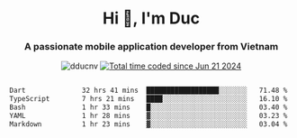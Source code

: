 <h1 align="center">
  Hi 👋, I'm  Duc</h1>
<h3 align="center">A passionate mobile application developer from Vietnam</h3>  
  
<p align="center"> <img src="https://komarev.com/ghpvc/?username=dducnv&label=Profile%20views&color=0e75b6&style=flat" alt="dducnv" /> 
<a href="https://wakatime.com/@4d2a2cd9-1bcb-4dd1-84a4-dce128a35137"><img src="https://wakatime.com/badge/user/4d2a2cd9-1bcb-4dd1-84a4-dce128a35137.svg" alt="Total time coded since Jun 21 2024" /></a>
</p>  

<div style="width: 100vw; overflow-x: auto; flex:center">
  <!--START_SECTION:waka-->

```txt
Dart              32 hrs 41 mins  ██████████████████░░░░░░░   71.48 %
TypeScript        7 hrs 21 mins   ████░░░░░░░░░░░░░░░░░░░░░   16.10 %
Bash              1 hr 33 mins    █░░░░░░░░░░░░░░░░░░░░░░░░   03.40 %
YAML              1 hr 28 mins    ▓░░░░░░░░░░░░░░░░░░░░░░░░   03.23 %
Markdown          1 hr 23 mins    ▓░░░░░░░░░░░░░░░░░░░░░░░░   03.04 %
```

<!--END_SECTION:waka-->
</div>




  
